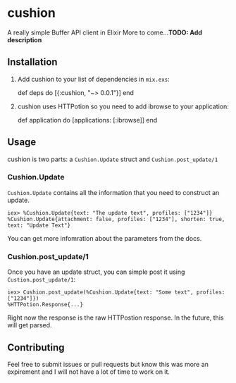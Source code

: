# cushion

A really simple Buffer API client in Elixir
More to come...**TODO: Add description**

## Installation

  1. Add cushion to your list of dependencies in `mix.exs`:

        def deps do
          [{:cushion, "~> 0.0.1"}]
        end

  2. cushion uses HTTPotion so you need to add ibrowse to your application:

        def application do
          [applications: [:ibrowse]]
        end

## Usage

cushion is two parts: a `Cushion.Update` struct and `Cushion.post_update/1`

### Cushion.Update

`Cushion.Update` contains all the information that you need to construct an update.

```
iex> %Cushion.Update{text: "The update text", profiles: ["1234"]}
%Cushion.Update{attachment: false, profiles: ["1234"], shorten: true, text: "Update Text"}
```

You can get more infomration about the parameters from the docs.

### Cushion.post_update/1

Once you have an update struct, you can simple post it using `Custion.post_update/1`:

```
iex> Cushion.post_update(%Cushion.Update{text: "Some text", profiles: ["1234"]})
%HTTPotion.Response{...}
```

Right now the response is the raw HTTPostion response.  In the future, this will get parsed.

## Contributing

Feel free to submit issues or pull requests but know this was more an expirement
and I will not have a lot of time to work on it.
